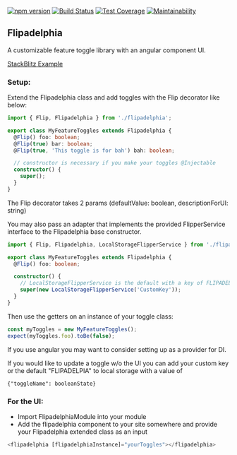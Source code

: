 [![npm version](https://badge.fury.io/js/flipadelphia.svg)](https://badge.fury.io/js/flipadelphia)
[![Build Status](https://travis-ci.org/ike18t/flipadelphia.png?branch=master)](https://travis-ci.org/ike18t/flipadelphia)
[![Test Coverage](https://api.codeclimate.com/v1/badges/1097b591d192e711f17c/test_coverage)](https://codeclimate.com/github/ike18t/flipadelphia/test_coverage)
[![Maintainability](https://api.codeclimate.com/v1/badges/1097b591d192e711f17c/maintainability)](https://codeclimate.com/github/ike18t/flipadelphia/maintainability)

## Flipadelphia

A customizable feature toggle library with an angular component UI.


[StackBlitz Example](https://stackblitz.com/edit/flipadelphia-example?file=app%2Ffeature-toggles.ts)

### Setup:
Extend the Flipadelphia class and add toggles with the Flip decorator like below:

```typescript
import { Flip, Flipadelphia } from './flipadelphia';

export class MyFeatureToggles extends Flipadelphia {
  @Flip() foo: boolean;
  @Flip(true) bar: boolean;
  @Flip(true, 'This toggle is for bah') bah: boolean;

  // constructor is necessary if you make your toggles @Injectable
  constructor() {
    super();
  }
}
```

The Flip decorator takes 2 params (defaultValue: boolean, descriptionForUI: string)

You may also pass an adapter that implements the provided FlipperService interface to the Flipadelphia base constructor.

```typescript
import { Flip, Flipadelphia, LocalStorageFlipperService } from './flipadelphia';

export class MyFeatureToggles extends Flipadelphia {
  @Flip() foo: boolean;

  constructor() {
    // LocalStorageFlipperService is the default with a key of FLIPADELPHIA
    super(new LocalStorageFlipperService('CustomKey'));
  }
}

```

Then use the getters on an instance of your toggle class:

```typescript
const myToggles = new MyFeatureToggles();
expect(myToggles.foo).toBe(false);
```

If you use angular you may want to consider setting up as a provider for DI.

If you would like to update a toggle w/o the UI you can add your custom key or the default "FLIPADELPIA" to local storage with a value of
```
{"toggleName": booleanState}
```

### For the UI:
* Import FlipadelphiaModule into your module
* Add the flipadelphia component to your site somewhere and provide your Flipadelphia extended class as an input

``` typescript
<flipadelphia [flipadelphiaInstance]="yourToggles"></flipadelphia>
```
